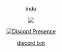 <p align="center">
    indu
<p align="center">  
<img src="https://komarev.com/ghpvc/?username=respitory&color=grey">
  <p align="center">
<a href="https://discord.com/users/814564335359229972"><img src="https://lanyard-profile-readme.vercel.app/api/814564335359229972" alt="Discord Presence"></a></p>
<p align="center">
<p align="center">
    <a href="https://wintr.rip">discord bot</a>
